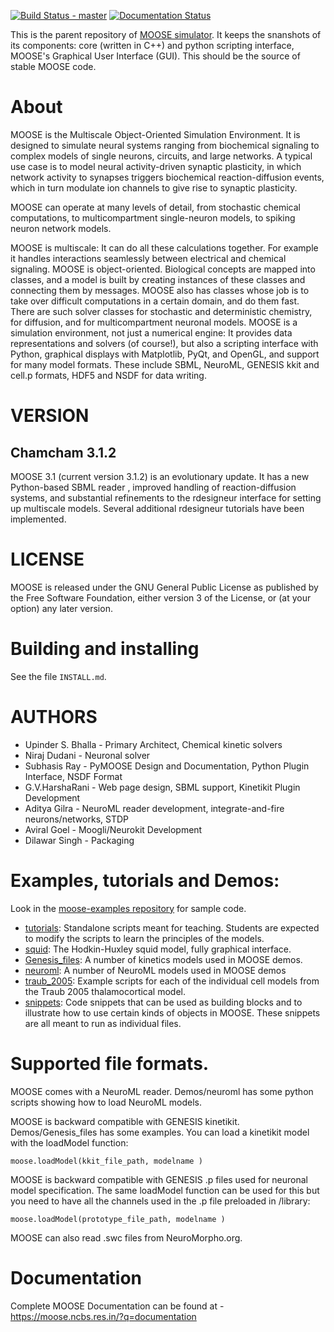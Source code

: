 [![Build Status - master](https://travis-ci.org/BhallaLab/moose.svg?branch=master)](https://travis-ci.org/BhallaLab/moose)   [![Documentation Status](https://readthedocs.org/projects/moose/badge/?version=latest)](https://readthedocs.org/projects/moose/?badge=latest)

This is the parent repository of [MOOSE simulator](https://moose.ncbs.res.in).
It keeps the snanshots of its components: core (written in C++) and python 
scripting interface, MOOSE's Graphical User Interface (GUI). This should be the 
source of stable MOOSE code.

# About

MOOSE is the Multiscale Object-Oriented Simulation Environment. It is designed to simulate neural systems ranging from biochemical signaling to complex models of single neurons, circuits, and large networks. A typical use case is to model neural activity-driven synaptic plasticity, in which network activity to synapses triggers biochemical reaction-diffusion events, which in turn modulate ion channels to give rise to synaptic plasticity.

MOOSE can operate at many levels of detail, from stochastic chemical computations, to multicompartment single-neuron models, to spiking neuron network models.

MOOSE is multiscale: It can do all these calculations together. For example it handles interactions seamlessly between electrical and chemical signaling. MOOSE is object-oriented. Biological concepts are mapped into classes, and a model is built by creating instances of these classes and connecting them by messages. MOOSE also has classes whose job is to take over difficult computations in a certain domain, and do them fast. There are such solver classes for stochastic and deterministic chemistry, for diffusion, and for multicompartment neuronal models. MOOSE is a simulation environment, not just a numerical engine: It provides data representations and solvers (of course!), but also a scripting interface with Python, graphical displays with Matplotlib, PyQt, and OpenGL, and support for many model formats. These include SBML, NeuroML, GENESIS kkit and cell.p formats, HDF5 and NSDF for data writing.


# VERSION

## Chamcham 3.1.2

MOOSE 3.1 (current version 3.1.2) is an evolutionary update. It has a new Python-based SBML reader
, improved handling of reaction-diffusion systems, and substantial refinements to the 
rdesigneur interface for setting up multiscale models. 
Several additional rdesigneur tutorials have been implemented. 

# LICENSE

MOOSE is released under the GNU General Public License as published by
the Free Software Foundation, either version 3 of the License, or (at
your option) any later version.

# Building and installing

See the file `INSTALL.md`.

# AUTHORS

- Upinder S. Bhalla     -   Primary Architect, Chemical kinetic solvers
- Niraj Dudani          -   Neuronal solver
- Subhasis Ray          -   PyMOOSE Design and Documentation, Python Plugin Interface, NSDF Format
- G.V.HarshaRani        -   Web page design, SBML support, Kinetikit Plugin Development
- Aditya Gilra          -   NeuroML reader development, integrate-and-fire neurons/networks, STDP
- Aviral Goel           -   Moogli/Neurokit Development
- Dilawar Singh         -   Packaging

# Examples, tutorials and Demos: 

Look in the [moose-examples repository](https://github.com/BhallaLab/moose-examples) for sample code. 

- [tutorials](https://github.com/BhallaLab/moose-examples/tree/master/tutorials): Standalone scripts meant for teaching. Students are expected
  to modify the scripts to learn the principles of the models.
- [squid](https://github.com/BhallaLab/moose-examples/tree/master/squid): The Hodkin-Huxley squid model, fully graphical interface.
- [Genesis_files](https://github.com/BhallaLab/moose-examples/tree/master/genesis): A number of kinetics models used in MOOSE demos.
- [neuroml](https://github.com/BhallaLab/moose-examples/tree/master/neuroml): A number of NeuroML models used in MOOSE demos
- [traub_2005](https://github.com/BhallaLab/moose-examples/tree/master/traub_2005): Example scripts for each of the individual cell models from
  the Traub 2005 thalamocortical model.
- [snippets](https://github.com/BhallaLab/moose-examples/tree/master/snippets): Code snippets that can be used as building blocks and to
  illustrate how to use certain kinds of objects in MOOSE. These snippets are
  all meant to run as individual files.


# Supported file formats.

MOOSE comes with a NeuroML reader. Demos/neuroml has some python scripts showing
how to load NeuroML models.

MOOSE is backward compatible with GENESIS kinetikit.  Demos/Genesis_files has
some examples. You can load a kinetikit model with the loadModel function:

    moose.loadModel(kkit_file_path, modelname )

MOOSE is backward compatible with GENESIS <model>.p files used for neuronal
model specification. The same loadModel function can be used for this but you
need to have all the channels used in the .p file preloaded in /library:

    moose.loadModel(prototype_file_path, modelname )

MOOSE can also read .swc files from NeuroMorpho.org.

# Documentation

Complete MOOSE Documentation can be found at -  https://moose.ncbs.res.in/?q=documentation
